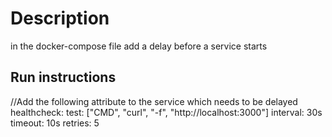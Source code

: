 # Description
in the docker-compose file add a delay before a service starts

## Run instructions

//Add the following attribute to the service which needs to be delayed
healthcheck:
    test: ["CMD", "curl", "-f", "http://localhost:3000"]
    interval: 30s
    timeout: 10s
    retries: 5